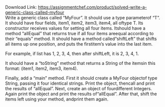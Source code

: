 Download Link: https://assignmentchef.com/product/solved-write-a-generic-class-called-myfour
<br>
Write a generic class called “MyFour”. It should use a type parameterof “T”. It should have four fields, item1, item2, item3, item4, all oftype T. Its constructor receives values for setting all four items. Itshould have a method “allEqual” that returns true if all four items areequal according to their “equals” method. It should have a method called“shiftLeft” that shifts all items up one position, and puts the firstitem’s value into the last item.

For example, if list has 1, 2, 3, 4, then after shiftLeft, it is 2, 3, 4, 1.

It should have a “toString” method that returns a String of the itemsin this format: (item1, item2, item3, item4).

Finally, add a “main” method. First it should create a MyFour objectof type String, passing it four identical strings. Print the object, thencall and print the results of “allEqual”. Next, create an object of fourdifferent Integers. Again print the object and print the results of“allEqual”. After that, shift the items left using your method, andprint them again.